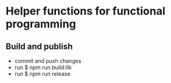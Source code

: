 # Helper functions for functional programming

## Build and publish

- commit and push changes
- run $ npm run build:lib
- run $ npm run release
